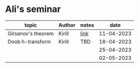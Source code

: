 # Ali's seminar

|topic|Author|notes|date|
|-----|------|-----|----|
|Girsanov's theorem|Kirill|[link](https://github.com/necludov/alis-seminar/blob/main/notes/11-04-2023)|11-04-2023|
|Doob h-transform|Kirill|TBD|18-04-2023|
| | | |25-04-2023|
| | | |02-05-2023|
